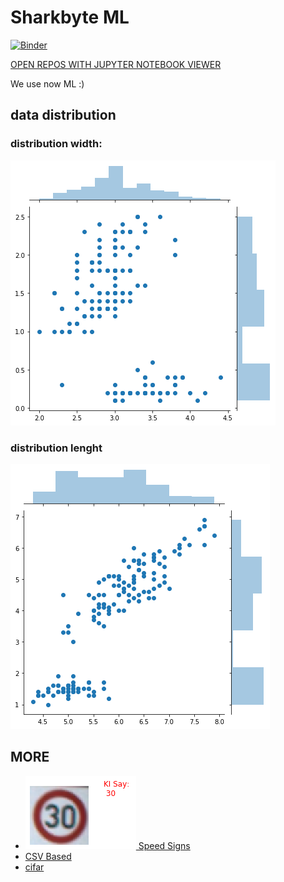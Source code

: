 # Sharkbyte ML
[![Binder](https://mybinder.org/badge_logo.svg)](https://mybinder.org/v2/gh/Sharkbyteprojects/IRIS-ML_and_Deep-Learning/master?filepath=DEEP%20LEARNING.ipynb)

[OPEN REPOS WITH JUPYTER NOTEBOOK VIEWER](https://nbviewer.jupyter.org/github/Sharkbyteprojects/IRIS-ML_and_Deep-Learning/tree/master/)

We use now ML :)

## data distribution

### distribution width:
![ERR IMAGE LOAD](https://github.com/Sharkbyteprojects/IRIS-ML_and_Deep-Learning/raw/master/.assets_for_readme/distribution%20width.png)

### distribution lenght
![ERR IMAGE LOAD](https://github.com/Sharkbyteprojects/IRIS-ML_and_Deep-Learning/raw/master/.assets_for_readme/distribution%20lenght.png)

## MORE

- [![](https://raw.githubusercontent.com/Sharkbyteprojects/IRIS-ML_and_Deep-Learning/master/.assets_for_readme/30-sign.png) Speed Signs](https://github.com/Sharkbyteprojects/IRIS-ML_and_Deep-Learning/blob/master/pic/Readme.md)
- [CSV Based](https://github.com/Sharkbyteprojects/IRIS-ML_and_Deep-Learning/blob/master/csv%20based/Readme.md)
- [cifar](https://github.com/Sharkbyteprojects/IRIS-ML_and_Deep-Learning/blob/master/cifar/Readme.md)